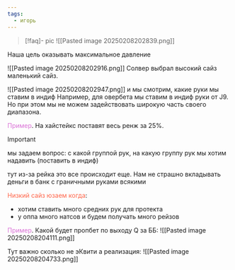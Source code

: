 ```yaml
---
tags:
  - игорь
---
```

> [!faq]- pic
>  ![[Pasted image 20250208202839.png]]

Наша цель оказывать максимальное давление

![[Pasted image 20250208202916.png]]
Солвер выбрал высокий сайз маленький сайз.

![[Pasted image 20250208202947.png]]
и мы смотрим, какие руки мы ставим в индиф
Например, для овербета мы ставим в индиф руки от J9.
Но при этом мы не можем задействовать широкую часть своего диапазона.

<span style="color:rgb(218, 112, 214)">Пример</span>. 
На хайстейкс поставят весь ренж за 25%.

> [!important] 
> мы задаем вопрос: с какой группой рук, на какую группу рук мы хотим надавить (поставить в индиф) 

тут из-за рейка это все происходит еще. Нам не страшно вкладывать деньги в банк с граничными руками всякими

<span style="color:rgb(255, 99, 71)">Низкий сайз юзаем когда</span>:
- хотим ставить много средних рук для протекта
- у оппа много натсов и будем получать много рейзов


<span style="color:rgb(218, 112, 214)">Пример</span>. Какой будет пропбет по выходу Q за ББ:
![[Pasted image 20250208204111.png]]

Тут важно сколько не эКвити а реализация:
![[Pasted image 20250208204733.png]]
